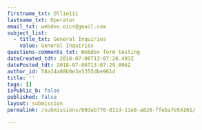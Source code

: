 ```yaml
---
firstname_txt: Ollie111
lastname_txt: Operator
email_txt: webdev.oicr@gmail.com
subject_list:
  - title_txt: General Inquiries
    value: General Inquiries
questions-comments_txt: Webdev form testing
dateCreated_tdt: 2018-07-06T13:07:28.493Z
datePosted_tdt: 2018-07-06T13:07:29.806Z
author_id: 58a34a88b0e3e3355dbe961d
title: ''
tags: []
isPublic_b: false
published: false
layout: submission
permalink: /submissions/88dab770-811d-11e8-a828-ffeba7e54161/

---
```




